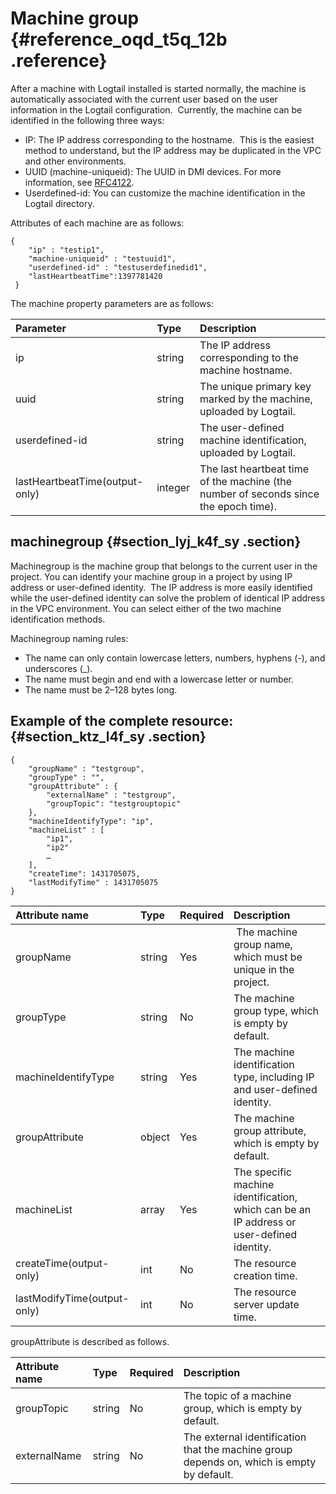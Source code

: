 # Machine group {#reference_oqd_t5q_12b .reference}

After a machine with Logtail installed is started normally, the machine is automatically associated with the current user based on the user information in the Logtail configuration.  Currently, the machine can be identified in the following three ways:

-   IP: The IP address corresponding to the hostname.  This is the easiest method to understand, but the IP address may be duplicated in the VPC and other environments.
-   UUID \(machine-uniqueid\): The UUID in DMI devices. For more information, see [RFC4122](http://www.ietf.org/rfc/rfc4122.txt).
-   Userdefined-id: You can customize the machine identification in the Logtail directory.

Attributes of each machine are as follows:

```
{
    "ip" : "testip1",
    "machine-uniqueid" : "testuuid1",
    "userdefined-id" : "testuserdefinedid1",
    "lastHeartbeatTime":1397781420
 }
```

The machine property parameters are as follows:

|Parameter|Type|Description|
|:--------|:---|:----------|
|ip|string|The IP address corresponding to the machine hostname.|
|uuid|string|The unique primary key marked by the machine, uploaded by Logtail.|
|userdefined-id|string|The user-defined machine identification,  uploaded by Logtail.|
|lastHeartbeatTime\(output-only\)|integer|The last heartbeat time of the machine \(the number of seconds since the epoch time\).|

## machinegroup {#section_lyj_k4f_sy .section}

Machinegroup is the machine group that belongs to the current user in the project. You can identify your machine group in a project by using IP address or user-defined identity.  The IP address is more easily identified while the user-defined identity can solve the problem of identical IP address in the VPC environment. You can select either of the two machine identification methods.

Machinegroup naming rules:

-   The name can only contain lowercase letters, numbers, hyphens \(-\), and underscores \(\_\).
-   The name must begin and end with a lowercase letter or number.
-   The name must be 2–128 bytes long.

## Example of the complete resource: {#section_ktz_l4f_sy .section}

```
{
    "groupName" : "testgroup",
    "groupType" : "",
    "groupAttribute" : {
        "externalName" : "testgroup",
        "groupTopic": "testgrouptopic"
    },
    "machineIdentifyType": "ip",
    "machineList" : [
        "ip1",
        "ip2"
        …
    ],
    "createTime": 1431705075,
    "lastModifyTime" : 1431705075
}
```

|Attribute name|Type|Required|Description|
|:-------------|:---|:-------|:----------|
|groupName|string|Yes| The machine group name, which must be unique in the project.|
|groupType|string|No|The machine group type, which is empty by default.|
|machineIdentifyType|string|Yes|The machine identification type, including IP and user-defined identity.|
|groupAttribute|object|Yes|The machine group attribute, which is empty by default.|
|machineList|array|Yes|The specific machine identification, which can be an IP address or user-defined identity.|
|createTime\(output-only\)|int|No|The resource creation time.|
|lastModifyTime\(output-only\)|int|No|The resource server update time.|

groupAttribute is described as follows.

|Attribute name|Type|Required|Description|
|:-------------|:---|:-------|:----------|
|groupTopic|string|No|The topic of a machine group, which is empty by default.|
|externalName|string|No|The external identification that the machine group depends on, which is empty by default.|

